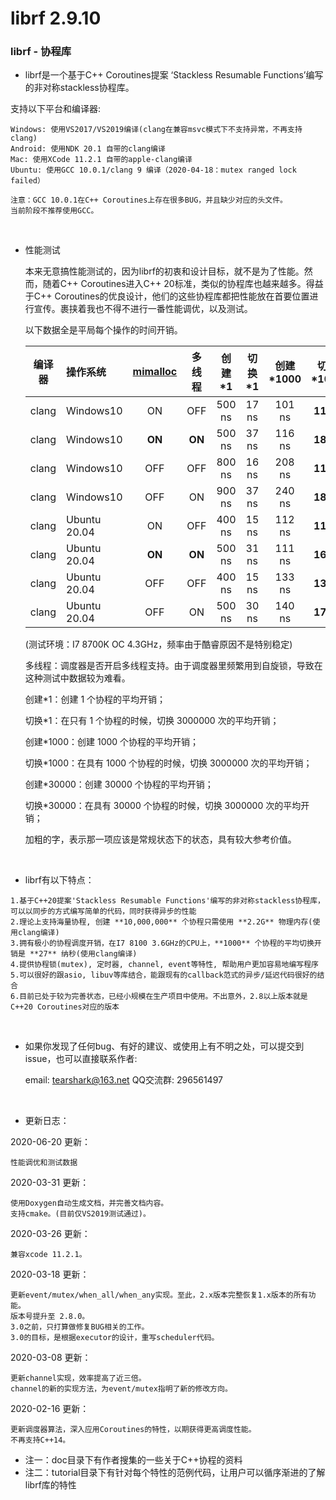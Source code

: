 # librf 2.9.10

### librf  - 协程库
 * librf是一个基于C++ Coroutines提案 ‘Stackless Resumable Functions’编写的非对称stackless协程库。

支持以下平台和编译器:

	Windows: 使用VS2017/VS2019编译(clang在兼容msvc模式下不支持异常，不再支持clang)
	Android: 使用NDK 20.1 自带的clang编译
	Mac: 使用XCode 11.2.1 自带的apple-clang编译
	Ubuntu: 使用GCC 10.0.1/clang 9 编译（2020-04-18：mutex ranged lock failed）
	
	注意：GCC 10.0.1在C++ Coroutines上存在很多BUG，并且缺少对应的头文件。
	当前阶段不推荐使用GCC。

<br>

 * 性能测试

   ​	本来无意搞性能测试的，因为librf的初衷和设计目标，就不是为了性能。然而，随着C++ Coroutines进入C++ 20标准，类似的协程库也越来越多。得益于C++ Coroutines的优良设计，他们的这些协程库都把性能放在首要位置进行宣传。裹挟着我也不得不进行一番性能调优，以及测试。

   以下数据全是平局每个操作的时间开销。

   | 编译器 | 操作系统     | [mimalloc](https://github.com/microsoft/mimalloc) | 多线程 | 创建*1 | 切换*1 | 创建*1000 | 切换*1000 | 创建*30000 | 切换*30000 |
   | :----: | :----------- | :-----------------------------------------------: | :----: | :----: | :----: | :-------: | :-------: | :--------: | :--------: |
   | clang  | Windows10    |                        ON                         |  OFF   | 500 ns | 17 ns  |  101 ns   | **11 ns** |   90 ns    |   12 ns    |
   | clang  | Windows10    |                      **ON**                       | **ON** | 500 ns | 37 ns  |  116 ns   | **18 ns** |   103 ns   |   20 ns    |
   | clang  | Windows10    |                        OFF                        |  OFF   | 800 ns | 16 ns  |  208 ns   | **11 ns** |   186 ns   |   15 ns    |
   | clang  | Windows10    |                        OFF                        |   ON   | 900 ns | 37 ns  |  240 ns   | **18 ns** |   203 ns   |   23 ns    |
   | clang  | Ubuntu 20.04 |                        ON                         |  OFF   | 400 ns | 15 ns  |  112 ns   | **11 ns** |   108 ns   |   12 ns    |
   | clang  | Ubuntu 20.04 |                      **ON**                       | **ON** | 500 ns | 31 ns  |  111 ns   | **16 ns** |   109 ns   |   17 ns    |
   | clang  | Ubuntu 20.04 |                        OFF                        |  OFF   | 400 ns | 15 ns  |  133 ns   | **13 ns** |   149 ns   |   15 ns    |
   | clang  | Ubuntu 20.04 |                        OFF                        |   ON   | 500 ns | 30 ns  |  140 ns   | **17 ns** |   141 ns   |   19 ns    |

   (测试环境：I7 8700K OC 4.3GHz，频率由于酷睿原因不是特别稳定)

   多线程：调度器是否开启多线程支持。由于调度器里频繁用到自旋锁，导致在这种测试中数据较为难看。

   创建*1：创建 1 个协程的平均开销；

   切换*1：在只有 1 个协程的时候，切换 3000000 次的平均开销；

   创建*1000：创建 1000 个协程的平均开销；

   切换*1000：在具有 1000 个协程的时候，切换 3000000 次的平均开销；

   创建*30000：创建 30000 个协程的平均开销；

   切换*30000：在具有 30000 个协程的时候，切换 3000000 次的平均开销；

   加粗的字，表示那一项应该是常规状态下的状态，具有较大参考价值。

   <br>

* librf有以下特点：

```
1.基于C++20提案'Stackless Resumable Functions'编写的非对称stackless协程库，可以以同步的方式编写简单的代码，同时获得异步的性能
2.理论上支持海量协程, 创建 **10,000,000** 个协程只需使用 **2.2G** 物理内存(使用clang编译)
3.拥有极小的协程调度开销，在I7 8100 3.6GHz的CPU上，**1000** 个协程的平均切换开销是 **27** 纳秒(使用clang编译)
4.提供协程锁(mutex), 定时器, channel, event等特性, 帮助用户更加容易地编写程序
5.可以很好的跟asio, libuv等库结合，能跟现有的callback范式的异步/延迟代码很好的结合
6.目前已处于较为完善状态，已经小规模在生产项目中使用。不出意外，2.8以上版本就是C++20 Coroutines对应的版本
```

<br>

* 如果你发现了任何bug、有好的建议、或使用上有不明之处，可以提交到issue，也可以直接联系作者:

	email: tearshark@163.net
	QQ交流群: 296561497

<br>

* 更新日志：

2020-06-20 更新：

```
性能调优和测试数据
```

2020-03-31 更新：

	使用Doxygen自动生成文档，并完善文档内容。
	支持cmake。(目前仅VS2019测试通过)。

2020-03-26 更新：

	兼容xcode 11.2.1。
2020-03-18 更新：

	更新event/mutex/when_all/when_any实现。至此，2.x版本完整恢复1.x版本的所有功能。
	版本号提升至 2.8.0。
	3.0之前，只打算做修复BUG相关的工作。
	3.0的目标，是根据executor的设计，重写scheduler代码。
2020-03-08 更新：

	更新channel实现，效率提高了近三倍。
	channel的新的实现方法，为event/mutex指明了新的修改方向。
2020-02-16 更新：

	更新调度器算法，深入应用Coroutines的特性，以期获得更高调度性能。
	不再支持C++14。




 * 注一：doc目录下有作者搜集的一些关于C++协程的资料
 * 注二：tutorial目录下有针对每个特性的范例代码，让用户可以循序渐进的了解librf库的特性
